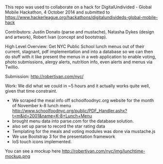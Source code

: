 This repo was used to collaborate on a hack for DigitalUndivided - Global Mobile Hackathon, 4 October 2014 and submitted to https://www.hackerleague.org/hackathons/digitalundivideds-global-mobile-hack

Contributors: Justin Donato (parse and mustache), Natasha Dykes (design and artwork), Robert Ivan (concept and bootstrap).

High Level Overview:
Get NYC Public School lunch menus out of their current, stagnant, pdf implementation and into a database so we can then do stuff with it like present the menus in a web application to enable voting, photo submissions, alergy alerts, nutrition info, even alerts and menus via Twillio.

Submission:
http://robertivan.com/nyc/

Work:
We did what we could in ~5 hours and it actually works quite well, given that time constraint. 
- We scraped the meal info off schoolfoodnyc.org website for the month of November k-8 lunch menu http://www.schoolfoodnyc.org/public/PDF_Handler.ashx?t=m&id=2001&name=K-8+Lunch+Menu 
- brought menu data into parse.com for the database solution. 
- also set up parse to record the star rating data
- Templating for the meals and voting modules was done via mustache.js
- We use Bootstrap 3 for the presentation framework 
- IoS touch icons implemented. 
 
You can see a mockup here http://robertivan.com/nyc/img/lunchtime-mockup.png